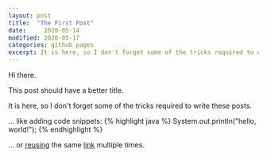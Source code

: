 ```yaml
---
layout: post
title:  "The First Post"
date:     2020-05-14
modified: 2020-05-17
categories: github pages
excerpt: It is here, so I don't forget some of the tricks required to write these posts.
---
```


Hi there.

This post should have a better title.

It is here, so I don't forget some of the tricks required to write these posts.

... like adding code snippets:
{% highlight java %}
System.out.println("hello, world!");
{% endhighlight %}

... or [reusing][github] the same [link][github] multiple times.

[github]: https://github.com
